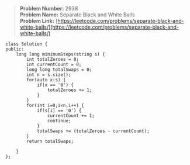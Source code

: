 > **Problem Number:** 2938 <br>
> **Problem Name:** Separate Black and White Balls <br>
> **Problem Link:** [https://leetcode.com/problems/separate-black-and-white-balls/](https://leetcode.com/problems/separate-black-and-white-balls/) <br>

    class Solution {
    public:
        long long minimumSteps(string s) {
            int totalZeroes = 0;
            int currentCount = 0;
            long long totalSwaps = 0;
            int n = s.size();
            for(auto x:s) {
                if(x == '0') {
                    totalZeroes += 1;
                }
            }
            for(int i=0;i<n;i++) {
                if(s[i] == '0') {
                    currentCount += 1;
                    continue;
                }
                totalSwaps += (totalZeroes - currentCount);
            }
            return totalSwaps;
            
        }
    };